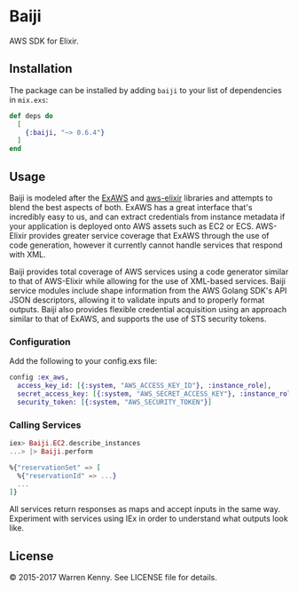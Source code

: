 # Baiji

AWS SDK for Elixir.

## Installation

The package can be installed by adding `baiji` to your list of dependencies in `mix.exs`:

```elixir
def deps do
  [
    {:baiji, "~> 0.6.4"}
  ]
end
```

## Usage

Baiji is modeled after the [ExAWS](https://github.com/CargoSense/ex_aws) and [aws-elixir](https://github.com/jkakar/aws-elixir) libraries and attempts to blend the best aspects of both. ExAWS has a great interface that's incredibly easy to us, and can extract credentials from instance metadata if your application is deployed onto AWS assets such as EC2 or ECS. AWS-Elixir provides greater service coverage that ExAWS through the use of code generation, however it currently cannot handle services that respond with XML.

Baiji provides total coverage of AWS services using a code generator similar to that of AWS-Elixir while allowing for the use of XML-based services. Baiji service modules include shape information from the AWS Golang SDK's API JSON descriptors, allowing it to validate inputs and to properly format outputs. Baiji also provides flexible credential acquisition using an approach similar to that of ExAWS, and supports the use of STS security tokens.

### Configuration

Add the following to your config.exs file:

```elixir
config :ex_aws,
  access_key_id: [{:system, "AWS_ACCESS_KEY_ID"}, :instance_role],
  secret_access_key: [{:system, "AWS_SECRET_ACCESS_KEY"}, :instance_role],
  security_token: [{:system, "AWS_SECURITY_TOKEN"}]
```

### Calling Services

```elixir
iex> Baiji.EC2.describe_instances
...> |> Baiji.perform

%{"reservationSet" => [
  %{"reservationId" => ...}
  ...
]}

```

All services return responses as maps and accept inputs in the same way. Experiment with services using IEx in order to understand what outputs look like.

## License

© 2015-2017 Warren Kenny. See LICENSE file for details.